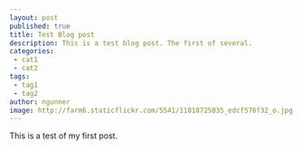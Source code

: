 ```yaml
---
layout: post
published: true
title: Test Blog post
description: This is a test blog post. The first of several.
categories:
 - cat1
 - cat2
tags:
 - tag1
 - tag2
author: ngunner
image: http://farm6.staticflickr.com/5541/11818725035_edcf576f32_o.jpg
---
```

This is a test of my first post.